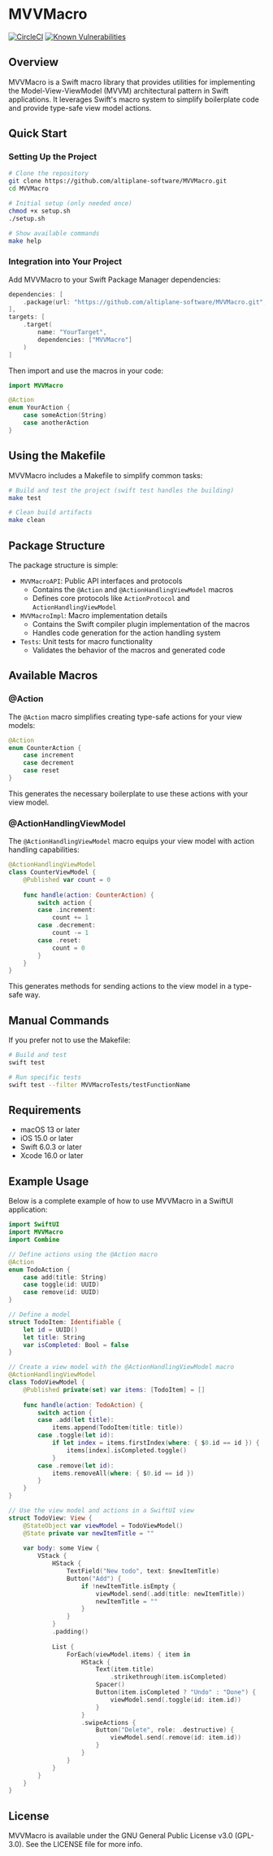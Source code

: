 # MVVMacro
[![CircleCI](https://dl.circleci.com/status-badge/img/gh/altiplane-software/MVVMacro/tree/main.svg?style=svg)](https://dl.circleci.com/status-badge/redirect/gh/altiplane-software/MVVMacro/tree/main)
[![Known Vulnerabilities](https://snyk.io/test/github/altiplane-software/MVVMacro/badge.svg)](https://snyk.io/test/github/altiplane-software/MVVMacro)

## Overview

MVVMacro is a Swift macro library that provides utilities for implementing the Model-View-ViewModel (MVVM) architectural pattern in Swift applications. It leverages Swift's macro system to simplify boilerplate code and provide type-safe view model actions.

## Quick Start

### Setting Up the Project

```bash
# Clone the repository
git clone https://github.com/altiplane-software/MVVMacro.git
cd MVVMacro

# Initial setup (only needed once)
chmod +x setup.sh
./setup.sh

# Show available commands
make help
```

### Integration into Your Project

Add MVVMacro to your Swift Package Manager dependencies:

```swift
dependencies: [
    .package(url: "https://github.com/altiplane-software/MVVMacro.git", from: "1.0.0")
],
targets: [
    .target(
        name: "YourTarget",
        dependencies: ["MVVMacro"]
    )
]
```

Then import and use the macros in your code:

```swift
import MVVMacro

@Action
enum YourAction {
    case someAction(String)
    case anotherAction
}
```

## Using the Makefile

MVVMacro includes a Makefile to simplify common tasks:

```bash
# Build and test the project (swift test handles the building)
make test

# Clean build artifacts
make clean
```

## Package Structure

The package structure is simple:

- `MVVMacroAPI`: Public API interfaces and protocols
  - Contains the `@Action` and `@ActionHandlingViewModel` macros
  - Defines core protocols like `ActionProtocol` and `ActionHandlingViewModel`
- `MVVMacroImpl`: Macro implementation details
  - Contains the Swift compiler plugin implementation of the macros
  - Handles code generation for the action handling system
- `Tests`: Unit tests for macro functionality
  - Validates the behavior of the macros and generated code

## Available Macros

### @Action

The `@Action` macro simplifies creating type-safe actions for your view models:

```swift
@Action
enum CounterAction {
    case increment
    case decrement
    case reset
}
```

This generates the necessary boilerplate to use these actions with your view model.

### @ActionHandlingViewModel

The `@ActionHandlingViewModel` macro equips your view model with action handling capabilities:

```swift
@ActionHandlingViewModel
class CounterViewModel {
    @Published var count = 0
    
    func handle(action: CounterAction) {
        switch action {
        case .increment:
            count += 1
        case .decrement:
            count -= 1
        case .reset:
            count = 0
        }
    }
}
```

This generates methods for sending actions to the view model in a type-safe way.

## Manual Commands

If you prefer not to use the Makefile:

```bash
# Build and test
swift test

# Run specific tests
swift test --filter MVVMacroTests/testFunctionName
```

## Requirements

- macOS 13 or later
- iOS 15.0 or later
- Swift 6.0.3 or later
- Xcode 16.0 or later

## Example Usage

Below is a complete example of how to use MVVMacro in a SwiftUI application:

```swift
import SwiftUI
import MVVMacro
import Combine

// Define actions using the @Action macro
@Action
enum TodoAction {
    case add(title: String)
    case toggle(id: UUID)
    case remove(id: UUID)
}

// Define a model
struct TodoItem: Identifiable {
    let id = UUID()
    let title: String
    var isCompleted: Bool = false
}

// Create a view model with the @ActionHandlingViewModel macro
@ActionHandlingViewModel
class TodoViewModel {
    @Published private(set) var items: [TodoItem] = []
    
    func handle(action: TodoAction) {
        switch action {
        case .add(let title):
            items.append(TodoItem(title: title))
        case .toggle(let id):
            if let index = items.firstIndex(where: { $0.id == id }) {
                items[index].isCompleted.toggle()
            }
        case .remove(let id):
            items.removeAll(where: { $0.id == id })
        }
    }
}

// Use the view model and actions in a SwiftUI view
struct TodoView: View {
    @StateObject var viewModel = TodoViewModel()
    @State private var newItemTitle = ""
    
    var body: some View {
        VStack {
            HStack {
                TextField("New todo", text: $newItemTitle)
                Button("Add") {
                    if !newItemTitle.isEmpty {
                        viewModel.send(.add(title: newItemTitle))
                        newItemTitle = ""
                    }
                }
            }
            .padding()
            
            List {
                ForEach(viewModel.items) { item in
                    HStack {
                        Text(item.title)
                            .strikethrough(item.isCompleted)
                        Spacer()
                        Button(item.isCompleted ? "Undo" : "Done") {
                            viewModel.send(.toggle(id: item.id))
                        }
                    }
                    .swipeActions {
                        Button("Delete", role: .destructive) {
                            viewModel.send(.remove(id: item.id))
                        }
                    }
                }
            }
        }
    }
}
```

## License

MVVMacro is available under the GNU General Public License v3.0 (GPL-3.0). See the LICENSE file for more info.